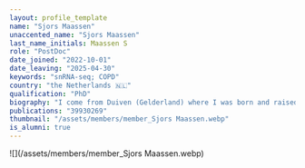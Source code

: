 ```yaml
---
layout: profile_template
name: "Sjors Maassen"
unaccented_name: "Sjors Maassen"
last_name_initials: Maassen S
role: "PostDoc"
date_joined: "2022-10-01"
date_leaving: "2025-04-30"
keywords: "snRNA-seq; COPD"
country: "the Netherlands 🇳🇱"
qualification: "PhD"
biography: "I come from Duiven (Gelderland) where I was born and raised. In Nijmegen I did a BSc in applied science from the Hogeschool Arnhem Nijmegen and a MSc in Clinical Biology at the Radboud University. During this time, I did four internships. Which ranged from sortase-reactions to construct nano-reactors from virus-like particles, mRNA-lipid nanoparticle synthesis, click-chemistry on peptides, to developing a transmembrane antigen model for T cell activation by cross-presentation in dendritic cells. After my MSc I moved to Groningen for my PhD at the group of Geert van den Bogaart. Here I specialized in inflammation biology driven by the immunometabolism of human blood-derived macrophages using various techniques. During my time at the Demaria lab I will work on detecting senescence in patient tissue with snRNA-seq."
publications: "39930269"
thumbnail: "/assets/members/member_Sjors Maassen.webp"
is_alumni: true
---
```


 ![](/assets/members/member_Sjors Maassen.webp)

 